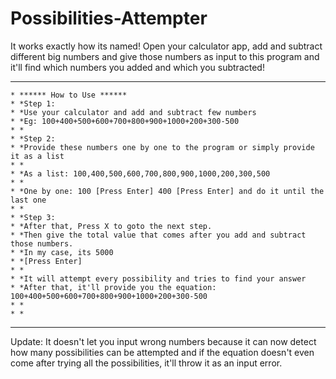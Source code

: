 # Possibilities-Attempter
It works exactly how its named! Open your calculator app, add and subtract different big numbers and give those numbers as input to this program and it'll find which numbers you added and which you subtracted!

----------------------------------------------------------------------------------------
	* ****** How to Use ******
	* *Step 1:
	* *Use your calculator and add and subtract few numbers
	* *Eg: 100+400+500+600+700+800+900+1000+200+300-500
	* *
	* *Step 2:
	* *Provide these numbers one by one to the program or simply provide it as a list
	* *
	* *As a list: 100,400,500,600,700,800,900,1000,200,300,500
	* *
	* *One by one: 100 [Press Enter] 400 [Press Enter] and do it until the last one
	* *
	* *Step 3:
	* *After that, Press X to goto the next step.
	* *Then give the total value that comes after you add and subtract those numbers.
	* *In my case, its 5000
	* *[Press Enter]
	* *
	* *It will attempt every possibility and tries to find your answer
	* *After that, it'll provide you the equation: 100+400+500+600+700+800+900+1000+200+300-500
	* *
	* *

----------------------------------------------------------------------------------------------
Update: It doesn't let you input wrong numbers because it can now detect how many possibilities
can be attempted and if the equation doesn't even come after trying all the possibilities, it'll
throw it as an input error.
